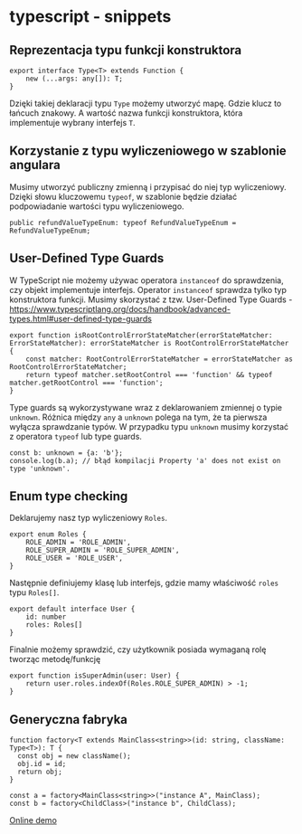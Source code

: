 # typescript - snippets

## Reprezentacja typu funkcji konstruktora
```
export interface Type<T> extends Function {
    new (...args: any[]): T;
}
```

Dzięki takiej deklaracji typu `Type` możemy utworzyć mapę. Gdzie klucz to łańcuch znakowy.
A wartość nazwa funkcji konstruktora, która implementuje wybrany interfejs `T`.

## Korzystanie z typu wyliczeniowego w szablonie angulara
Musimy utworzyć publiczny zmienną i przypisać do niej typ wyliczeniowy.
Dzięki słowu kluczowemu `typeof`, w szablonie będzie działać podpowiadanie wartości typu wyliczeniowego.

```
public refundValueTypeEnum: typeof RefundValueTypeEnum = RefundValueTypeEnum;
```

## User-Defined Type Guards
W TypeScript nie możemy używac operatora `instanceof` do sprawdzenia, czy objekt implementuje interfejs.
Operator `instanceof` sprawdza tylko typ konstruktora funkcji. Musimy skorzystać z tzw. User-Defined Type Guards - https://www.typescriptlang.org/docs/handbook/advanced-types.html#user-defined-type-guards

```
export function isRootControlErrorStateMatcher(errorStateMatcher: ErrorStateMatcher): errorStateMatcher is RootControlErrorStateMatcher {
    const matcher: RootControlErrorStateMatcher = errorStateMatcher as RootControlErrorStateMatcher;
    return typeof matcher.setRootControl === 'function' && typeof matcher.getRootControl === 'function';
}
```

Type guards są wykorzystywane wraz z deklarowaniem zmiennej o typie `unknown`.
Różnica między `any` a `unknown` polega na tym, że ta pierwsza wyłącza sprawdzanie typów.
W przypadku typu `unknown` musimy korzystać z operatora `typeof` lub type guards.

```
const b: unknown = {a: 'b'};
console.log(b.a); // błąd kompilacji Property 'a' does not exist on type 'unknown'.
```

## Enum type checking

Deklarujemy nasz typ wyliczeniowy `Roles`.

```
export enum Roles {
    ROLE_ADMIN = 'ROLE_ADMIN',
    ROLE_SUPER_ADMIN = 'ROLE_SUPER_ADMIN',
    ROLE_USER = 'ROLE_USER',
}
```
Następnie definiujemy klasę lub interfejs, gdzie mamy właściwość `roles` typu `Roles[]`.

```
export default interface User {
    id: number
    roles: Roles[]
}
```

Finalnie możemy sprawdzić, czy użytkownik posiada wymaganą rolę tworząc metodę/funkcję
```
export function isSuperAdmin(user: User) {
    return user.roles.indexOf(Roles.ROLE_SUPER_ADMIN) > -1;
}
```

## Generyczna fabryka

```
function factory<T extends MainClass<string>>(id: string, className: Type<T>): T {
  const obj = new className();
  obj.id = id;
  return obj;
}

const a = factory<MainClass<string>>("instance A", MainClass);
const b = factory<ChildClass>("instance b", ChildClass);
```

[Online demo](https://codepen.io/morawskim/pen/wvaxVvG)
